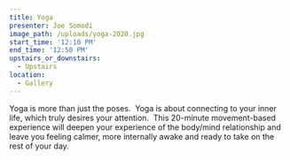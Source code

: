 ```yaml
---
title: Yoga
presenter: Joe Somodi
image_path: /uploads/yoga-2020.jpg
start_time: '12:10 PM'
end_time: '12:50 PM'
upstairs_or_downstairs:
  - Upstairs
location:
  - Gallery
---
```


Yoga is more than just the poses.  Yoga is about connecting to your inner life, which truly desires your attention.  This 20-minute movement-based experience will deepen your experience of the body/mind relationship and leave you feeling calmer, more internally awake and ready to take on the rest of your day.